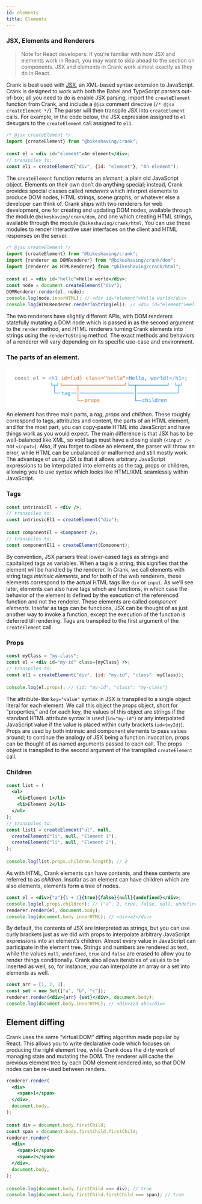 ```yaml
---
id: elements
title: Elements
---
```

### JSX, Elements and Renderers

> Note for React developers: If you’re familiar with how JSX and elements work in React, you may want to skip ahead to the section on components. JSX and elements in Crank work almost exactly as they do in React.

Crank is best used with [JSX](https://facebook.github.io/jsx/), an XML-based syntax extension to JavaScript. Crank is designed to work with both the Babel and TypeScript parsers out-of-box; all you need to do is enable JSX parsing, import the `createElement` function from Crank, and include a `@jsx` comment directive (`/* @jsx createElement */`). The parser will then transpile JSX into `createElement` calls. For example, in the code below, the JSX expression assigned to `el` desugars to the `createElement` call assigned to `el1`.

```jsx
/* @jsx createElement */
import {createElement} from "@bikeshaving/crank";

const el = <div id="element">An element</div>;
// transpiles to:
const el1 = createElement("div", {id: "element"}, "An element");
```

The `createElement` function returns an *element*, a plain old JavaScript object. Elements on their own don’t do anything special; instead, Crank provides special classes called *renderers* which interpret elements to produce DOM nodes, HTML strings, scene graphs, or whatever else a developer can think of. Crank ships with two renderers for web development, one for creating and updating DOM nodes, available through the module `@bikeshaving/crank/dom`, and one which creating HTML strings, available through the module `@bikeshaving/crank/html`. You can use these modules to render interactive user interfaces on the client and HTML responses on the server.

```jsx
/* @jsx createElement */
import {createElement} from "@bikeshaving/crank";
import {renderer as DOMRenderer} from "@bikeshaving/crank/dom";
import {renderer as HTMLRenderer} from "@bikeshaving/crank/html";

const el = <div id="hello">Hello world</div>;
const node = document.createElement("div");
DOMRenderer.render(el, node);
console.log(node.innerHTML); // <div id="element">Hello world</div>
console.log(HTMLRenderer.renderToString(el)); // <div id="element">Hello world</div>
```

The two renderers have slightly different APIs, with DOM renderers statefully mutating a DOM node which is passed in as the second argument to the `render` method, and HTML renderers turning Crank elements into strings using the `renderToString` method. The exact methods and behaviors of a renderer will vary depending on its specific use-case and environment.

### The parts of an element.

![Image of JSX element](./static/parts-of-jsx.svg)
An element has three main parts, a *tag*, *props* and *children*. These roughly correspond to tags, attributes and content, the parts of an HTML element, and for the most part, you can copy-paste HTML into JavaScript and have things work as you would expect. The main difference is that JSX has to be well-balanced like XML, so void tags must have a closing slash (`<input />` not `<input>`). Also, if you forget to close an element, the parser will throw an error, while HTML can be unbalanced or malformed and still mostly work. The advantage of using JSX is that it allows arbitrary JavaScript expressions to be interpolated into elements as the tag, props or children, allowing you to use syntax which looks like HTML/XML seamlessly within JavaScript.

### Tags
```jsx
const intrinsicEl = <div />;
// transpiles to:
const intrinsicEl1 = createElement("div");

const componentEl = <Component />;
// transpiles to:
const componentEl1 = createElement(Component);
```

By convention, JSX parsers treat lower-cased tags as strings and capitalized tags as variables. When a tag is a string, this signifies that the element will be handled by the renderer. In Crank, we call elements with string tags *intrinsic elements*, and for both of the web renderers, these elements correspond to the actual HTML tags like `div` or `input`. As we’ll see later, elements can also have tags which are functions, in which case the behavior of the element is defined by the execution of the referenced function and not the renderer. These elements are called *component elements*. Insofar as tags can be functions, JSX can be thought of as just another way to invoke a function, except the execution of the function is deferred till rendering. Tags are transpiled to the first argument of the `createElement` call.

### Props
```jsx
const myClass = "my-class";
const el = <div id="my-id" class={myClass} />;
// transpiles to:
const el1 = createElement("div", {id: "my-id", "class": myClass});

console.log(el.props); // {id: "my-id", "class": "my-class"}
```

The attribute-like `key="value"` syntax in JSX is transpiled to a single object literal for each element. We call this object the *props* object, short for “properties,” and for each key, the values of this object are strings if the standard HTML attribute syntax is used (`id="my-id"`) or any interpolated JavaScript value if the value is placed within curly brackets (`id={myId}`). Props are used by both intrinsic and component elements to pass values around; to continue the analogy of JSX being a function invocation, props can be thought of as named arguments passed to each call. The props object is transpiled to the second argument of the transpiled `createElement` call.

### Children
```jsx
const list = (
  <ul>
    <li>Element 1</li>
    <li>Element 2</li>
  </ul>
);
// transpiles to:
const list1 = createElement("ul", null,
  createElement("li", null, "Element 1"),
  createElement("li", null, "Element 2"),
);

console.log(list.props.children.length); // 2
```

As with HTML, Crank elements can have contents, and these contents are referred to as *children*. Insofar as an element can have children which are also elements, elements form a tree of nodes.

```jsx
const el = <div>{"a"}{1 + 1}{true}{false}{null}{undefined}</div>;
console.log(el.props.children); // ["a", 2, true, false, null, undefined]
renderer.render(el, document.body);
console.log(document.body.innerHTML); // <div>a2</div>
```

By default, the contents of JSX are interpreted as strings, but you can use curly brackets just as we did with props to interpolate arbitrary JavaScript expressions into an element’s children. Almost every value in JavaScript can participate in the element tree. Strings and numbers are rendered as text, while the values `null`, `undefined`, `true` and `false` are erased to allow you to render things conditionally. Crank also allows iterables of values to be inserted as well, so, for instance, you can interpolate an array or a set into elements as well.

```jsx
const arr = [1, 2, 3];
const set = new Set(["a", "b", "c"]);
renderer.render(<div>{arr} {set}</div>, document.body);
console.log(document.body.innerHTML); // <div>123 abc</div>
```

## Element diffing
Crank uses the same “virtual DOM” diffing algorithm made popular by React. This allows you to write declarative code which focuses on producing the right element tree, while Crank does the dirty work of managing state and mutating the DOM. The renderer will cache the previous element tree by each DOM element rendered into, so that DOM nodes can be re-used between renders.

```jsx
renderer.render(
  <div>
    <span>1</span>
  </div>,
  document.body,
);

const div = document.body.firstChild;
const span = document.body.firstChild.firstChild;
renderer.render(
  <div>
    <span>1</span>
    <span>2</span>
  </div>,
  document.body,
);

console.log(document.body.firstChild === div); // true
console.log(document.body.firstChild.firstChild === span); // true
```
